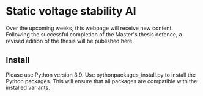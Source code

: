 # Static voltage stability AI

Over the upcoming weeks, this webpage will receive new content. Following the successful completion of the Master's thesis defence, a revised edition of the thesis will be published here.

## Install
Please use Python version 3.9. Use pythonpackages_install.py to install the Python packages. This will ensure that all packages are compatible with the installed variants.
